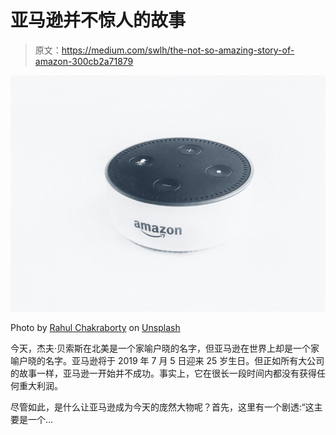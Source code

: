 # 亚马逊并不惊人的故事

> 原文：<https://medium.com/swlh/the-not-so-amazing-story-of-amazon-300cb2a71879>

![](img/4fddbac3f0122c2fffd45da0a08094f1.png)

Photo by [Rahul Chakraborty](https://unsplash.com/@hckmstrrahul?utm_source=medium&utm_medium=referral) on [Unsplash](https://unsplash.com?utm_source=medium&utm_medium=referral)

今天，杰夫·贝索斯在北美是一个家喻户晓的名字，但亚马逊在世界上却是一个家喻户晓的名字。亚马逊将于 2019 年 7 月 5 日迎来 25 岁生日。但正如所有大公司的故事一样，亚马逊一开始并不成功。事实上，它在很长一段时间内都没有获得任何重大利润。

尽管如此，是什么让亚马逊成为今天的庞然大物呢？首先，这里有一个剧透:“这主要是一个…